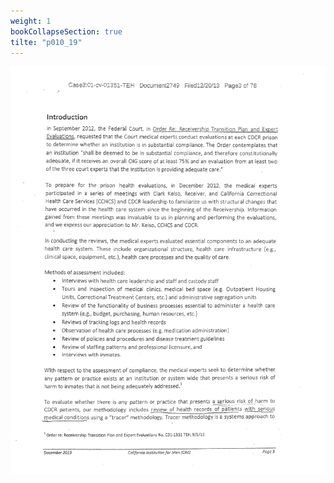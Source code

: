 ```yaml
---
weight: 1
bookCollapseSection: true
tilte: "p010_19"
---
```

![us_constitution_rip](../jpg/cup_010.jpg)
